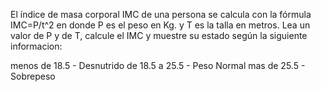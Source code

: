 El índice de masa corporal IMC de una persona se calcula con la fórmula IMC=P/t^2 en donde P es el peso en Kg. y T es la talla en metros. Lea un valor de P y de T, calcule el IMC y muestre su estado según la siguiente informacion:

menos de 18.5 - Desnutrido
de 18.5 a 25.5 - Peso Normal
mas de 25.5 - Sobrepeso
